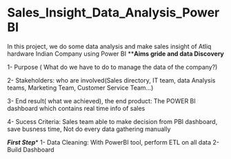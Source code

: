 # Sales_Insight_Data_Analysis_PowerBI
In this project, we do some data analysis and make sales insight of Atliq hardware Indian Company using Power BI
********Aims gride and data Discovery******

1- Purpose ( What do we have to do to manage the data of the company?)

2- Stakeholders: who are involved(Sales directory, IT team, data Analysis teams, Marketing Team, Customer Service Team…)

3- End result( what we achieved), the end product: The POWER BI dashboard which contains real time info of sales

4- Sucess Criteria: Sales team able to make decision from PBI dashboard, save busness time, Not do every data gathering manually

***First Step****
1- Data Cleaning: With PowerBI tool, perform ETL on all data
2- Build Dashboard
